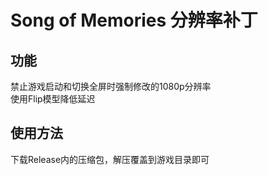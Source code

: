 # Song of Memories 分辨率补丁
## 功能
禁止游戏启动和切换全屏时强制修改的1080p分辨率  
使用Flip模型降低延迟  
## 使用方法
下载Release内的压缩包，解压覆盖到游戏目录即可  